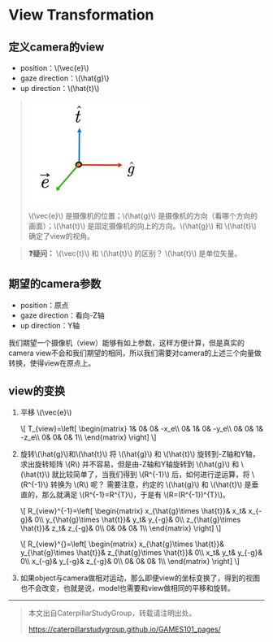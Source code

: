 # View Transformation

## 定义camera的view

- position：\\(\vec{e}\\)
- gaze direction：\\(\hat{g}\\)
- up direction：\\(\hat{t}\\)

> ![](../assets/tge.jpg) 
> 
> \\(\vec{e}\\) 是摄像机的位置；\\(\hat{g}\\) 是摄像机的方向（看哪个方向的画面）；\\(\hat{t}\\) 是固定摄像机的向上的方向。\\(\hat{g}\\) 和 \\(\hat{t}\\) 确定了view的视角。

> **&#x2753;疑问：** \\(\vec{t}\\) 和 \\(\hat{t}\\) 的区别？
> \\(\hat{t}\\) 是单位矢量。

## 期望的camera参数

- position：原点
- gaze direction：看向-Z轴
- up direction：Y轴

我们期望一个摄像机（view）能够有如上参数，这样方便计算，但是真实的camera view不会和我们期望的相同，所以我们需要对camera的上述三个向量做转换，使得view在原点上。

## view的变换

1. 平移 \\(\vec{e}\\) 
   
   \\[
   T_{view}=\left[ \begin{matrix}
    1&        0&        0&        -x_e\\\\
    0&        1&        0&        -y_e\\\\
    0&        0&        1&        -z_e\\\\
    0&        0&        0&        1\\\\
   \end{matrix} \right] 
   \\]

2. 旋转\\(\hat{g}\\)和\\(\hat{t}\\)
   将 \\(\hat{g}\\) 和 \\(\hat{t}\\) 旋转到-Z轴和Y轴，求出旋转矩阵 \\(R\\) 并不容易，但是由-Z轴和Y轴旋转到 \\(\hat{g}\\) 和 \\(\hat{t}\\) 就比较简单了，当我们得到 \\(R^{-1}\\) 后，如何进行逆运算，将 \\(R^{-1}\\) 转换为 \\(R\\) 呢？ 需要注意，约定的 \\(\hat{g}\\) 和 \\(\hat{t}\\) 是垂直的，那么就满足 \\(R^{-1}=R^{T}\\)，于是有 \\(R=(R^{-1})^{T}\\)。
   
   \\[
   R_{view}^{-1}=\left[ \begin{matrix}
    x_{\hat{g}\times \hat{t}}&        x_t&        x_{-g}&        0\\\\
    y_{\hat{g}\times \hat{t}}&        y_t&        y_{-g}&        0\\\\
    z_{\hat{g}\times \hat{t}}&        z_t&        z_{-g}&        0\\\\
    0&        0&        0&        1\\\\
   \end{matrix} \right] 
   \\]
   
   \\[
   R_{view}^{}=\left[ \begin{matrix}
    x_{\hat{g}\times \hat{t}}&        y_{\hat{g}\times \hat{t}}&        z_{\hat{g}\times \hat{t}}&        0\\\\
    x_t&        y_t&        y_{-g}&        0\\\\
    x_{-g}&        y_{-g}&        z_{-g}&        0\\\\
    0&        0&        0&        1\\\\
   \end{matrix} \right] 
   \\]

3. 如果object与camera做相对运动，那么即便view的坐标变换了，得到的视图也不会改变，也就是说，model也需要和view做相同的平移和旋转。


-----------------------------
> 本文出自CaterpillarStudyGroup，转载请注明出处。
>
> https://caterpillarstudygroup.github.io/GAMES101_pages/